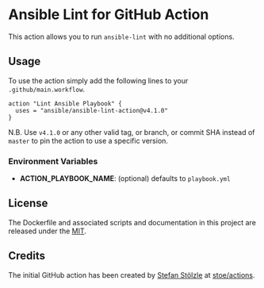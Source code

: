 # Ansible Lint for GitHub Action
This action allows you to run `ansible-lint` with no additional options.


## Usage
To use the action simply add the following lines to your `.github/main.workflow`.

```hcl
action "Lint Ansible Playbook" {
  uses = "ansible/ansible-lint-action@v4.1.0"
}
```

N.B. Use `v4.1.0` or any other valid tag, or branch, or commit SHA instead
of `master` to pin the action to use a specific version.


### Environment Variables
- **ACTION_PLAYBOOK_NAME**: (optional) defaults to `playbook.yml`


## License
The Dockerfile and associated scripts and documentation in this project are released under the [MIT](license).


## Credits
The initial GitHub action has been created by [Stefan Stölzle](/stoe) at
[stoe/actions](https://github.com/stoe/actions).
